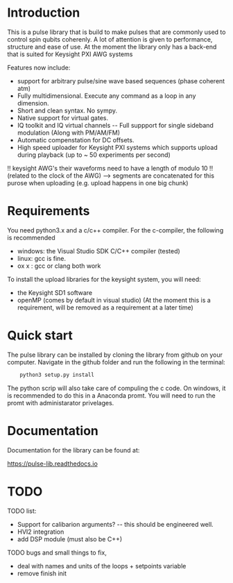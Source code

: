 # Introduction

This is a pulse library that is build to make pulses that are commonly used to control spin qubits coherenly. A lot of attention is given to performance, structure and ease of use. At the moment the library only has a back-end that is suited for Keysight PXI AWG systems

Features now include:
* support for arbitrary pulse/sine wave based sequences (phase coherent atm)
* Fully multidimensional. Execute any command as a loop in any dimension.
* Short and clean syntax. No sympy.
* Native support for virtual gates.
* IQ toolkit and IQ virtual channels -- Full suppport for single sideband modulation (Along with PM/AM/FM)
* Automatic compenstation for DC offsets.
* High speed uploader for Keysight PXI systems which supports upload during playback (up to ~ 50 experiments per second)

!! keysight AWG's their waveforms need to have a length of modulo 10 !! (related to the clock of the AWG)
--> segments are concatenated for this purose when uploading (e.g. upload happens in one big chunk)

# Requirements
You need python3.x and a c/c++ compiler. For the c-compiler, the following is recommended
* windows: the Visual Studio SDK C/C++ compiler (tested)
* linux: gcc is fine.
* ox x : gcc or clang both work

To install the upload libraries for the keysight system, you will need:
* the Keysight SD1 software
* openMP (comes by default in visual studio)
(At the moment this is a requirement, will be removed as a requirement at a later time)

# Quick start
The pulse library can be installed by cloning the library from github on your computer.
Navigate in the github folder and run the following in the terminal:
```bash
	python3 setup.py install
```
The python scrip will also take care of compuling the c code. On windows, it is recommended to do this in a Anaconda promt. You will need to run the promt with administarator privelages.

# Documentation
Documentation for the library can be found at:

https://pulse-lib.readthedocs.io

# TODO
TODO list:
* Support for calibarion arguments? -- this should be engineered well.
* HVI2 integration
* add DSP module (must also be C++)

TODO bugs and small things to fix,
* deal with names and units of the loops + setpoints variable
* remove finish init
